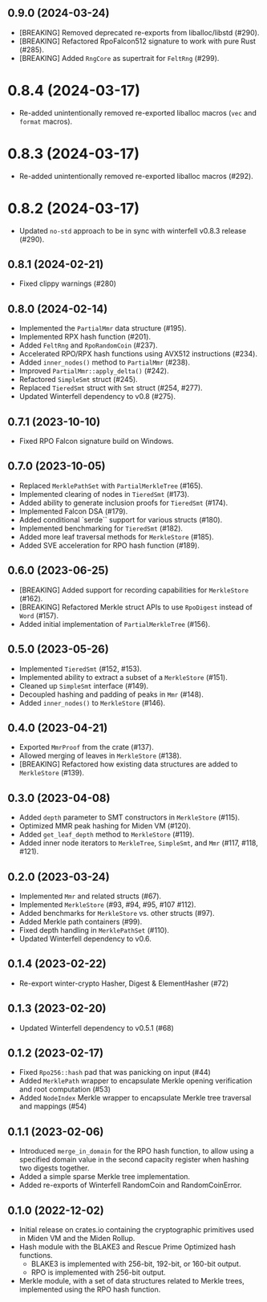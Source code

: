 ## 0.9.0 (2024-03-24)

* [BREAKING] Removed deprecated re-exports from liballoc/libstd (#290).
* [BREAKING] Refactored RpoFalcon512 signature to work with pure Rust (#285).
* [BREAKING] Added `RngCore` as supertrait for `FeltRng` (#299).

# 0.8.4 (2024-03-17)

* Re-added unintentionally removed re-exported liballoc macros (`vec` and `format` macros).

# 0.8.3 (2024-03-17)

* Re-added unintentionally removed re-exported liballoc macros (#292).

# 0.8.2 (2024-03-17)

* Updated `no-std` approach to be in sync with winterfell v0.8.3 release (#290).

## 0.8.1 (2024-02-21)

* Fixed clippy warnings (#280)

## 0.8.0 (2024-02-14)

* Implemented the `PartialMmr` data structure (#195).
* Implemented RPX hash function (#201).
* Added `FeltRng` and `RpoRandomCoin` (#237).
* Accelerated RPO/RPX hash functions using AVX512 instructions (#234).
* Added `inner_nodes()` method to `PartialMmr` (#238).
* Improved `PartialMmr::apply_delta()` (#242).
* Refactored `SimpleSmt` struct (#245).
* Replaced `TieredSmt` struct with `Smt` struct (#254, #277).
* Updated Winterfell dependency to v0.8 (#275).

## 0.7.1 (2023-10-10)

* Fixed RPO Falcon signature build on Windows.

## 0.7.0 (2023-10-05)

* Replaced `MerklePathSet` with `PartialMerkleTree` (#165).
* Implemented clearing of nodes in `TieredSmt` (#173).
* Added ability to generate inclusion proofs for `TieredSmt` (#174).
* Implemented Falcon DSA (#179).
* Added conditional `serde`` support for various structs (#180).
* Implemented benchmarking for `TieredSmt` (#182).
* Added more leaf traversal methods for `MerkleStore` (#185).
* Added SVE acceleration for RPO hash function (#189).

## 0.6.0 (2023-06-25)

* [BREAKING] Added support for recording capabilities for `MerkleStore` (#162).
* [BREAKING] Refactored Merkle struct APIs to use `RpoDigest` instead of `Word` (#157).
* Added initial implementation of `PartialMerkleTree` (#156).

## 0.5.0 (2023-05-26)

* Implemented `TieredSmt` (#152, #153).
* Implemented ability to extract a subset of a `MerkleStore` (#151).
* Cleaned up `SimpleSmt` interface (#149).
* Decoupled hashing and padding of peaks in `Mmr` (#148).
* Added `inner_nodes()` to `MerkleStore` (#146).

## 0.4.0 (2023-04-21)

- Exported `MmrProof` from the crate (#137).
- Allowed merging of leaves in `MerkleStore` (#138).
- [BREAKING] Refactored how existing data structures are added to `MerkleStore` (#139).

## 0.3.0 (2023-04-08)

- Added `depth` parameter to SMT constructors in `MerkleStore` (#115).
- Optimized MMR peak hashing for Miden VM (#120).
- Added `get_leaf_depth` method to `MerkleStore` (#119).
- Added inner node iterators to `MerkleTree`, `SimpleSmt`, and `Mmr` (#117, #118, #121).

## 0.2.0 (2023-03-24)

- Implemented `Mmr` and related structs (#67).
- Implemented `MerkleStore` (#93, #94, #95, #107 #112).
- Added benchmarks for `MerkleStore` vs. other structs (#97).
- Added Merkle path containers (#99).
- Fixed depth handling in `MerklePathSet` (#110).
- Updated Winterfell dependency to v0.6.

## 0.1.4 (2023-02-22)

- Re-export winter-crypto Hasher, Digest & ElementHasher (#72)

## 0.1.3 (2023-02-20)

- Updated Winterfell dependency to v0.5.1 (#68)

## 0.1.2 (2023-02-17)

- Fixed `Rpo256::hash` pad that was panicking on input (#44)
- Added `MerklePath` wrapper to encapsulate Merkle opening verification and root computation (#53)
- Added `NodeIndex` Merkle wrapper to encapsulate Merkle tree traversal and mappings (#54)

## 0.1.1 (2023-02-06)

- Introduced `merge_in_domain` for the RPO hash function, to allow using a specified domain value in the second capacity register when hashing two digests together.
- Added a simple sparse Merkle tree implementation.
- Added re-exports of Winterfell RandomCoin and RandomCoinError.

## 0.1.0 (2022-12-02)

- Initial release on crates.io containing the cryptographic primitives used in Miden VM and the Miden Rollup.
- Hash module with the BLAKE3 and Rescue Prime Optimized hash functions.
    - BLAKE3 is implemented with 256-bit, 192-bit, or 160-bit output.
    - RPO is implemented with 256-bit output.
- Merkle module, with a set of data structures related to Merkle trees, implemented using the RPO hash function.
